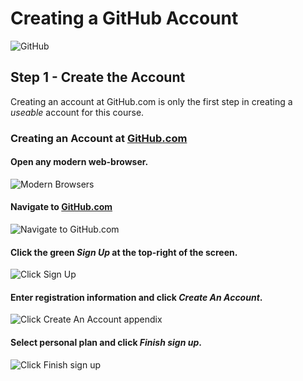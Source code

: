 # Creating a GitHub Account

![GitHub](../images/appendix/github/GitHub_Logo.png)

## Step 1 - Create the Account

Creating an account at GitHub.com is only the first step in creating a *useable* account for this course.

### Creating an Account at [GitHub.com](https://github.com "GitHub.com")

#### Open any modern web-browser.
![Modern Browsers](../images/general/modern-browsers.JPG)

#### Navigate to [GitHub.com](https://github.com "GitHub.com")
![Navigate to GitHub.com](../images/appendix/github/github-browser.JPG)

#### Click the green _Sign Up_ at the top-right of the screen.
![Click Sign Up](../images/appendix/github/github-create-account_1.JPG)

#### Enter registration information and click _Create An Account_.
![Click Create An Account](../images/appendix/github/github-create-account_2.JPG)
appendix
#### Select personal plan and click _Finish sign up_.
![Click Finish sign up](../images/appendix/github/github-create-account_3.JPG)
